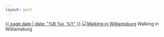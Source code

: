 ```yaml
---
layout: post
---
```


<p>
  <time><a href="/555">{{ page.date | date: "%B %e, %Y" }}</a></time>
  <a href="/555"><img src="{{ site.assets_url }}/555-640.jpg" srcset="{{ site.assets_url }}/555-320.jpg 320w, {{ site.assets_url }}/555-640.jpg 640w, {{ site.assets_url }}/555-960.jpg 960w, {{ site.assets_url }}/555-1280.jpg 1280w" sizes="(min-width: 700px) 50vw, calc(100vw - 2rem)" alt="Walking in Williamsburg" /></a>
  <span>Walking in Williamsburg</span>
</p>
